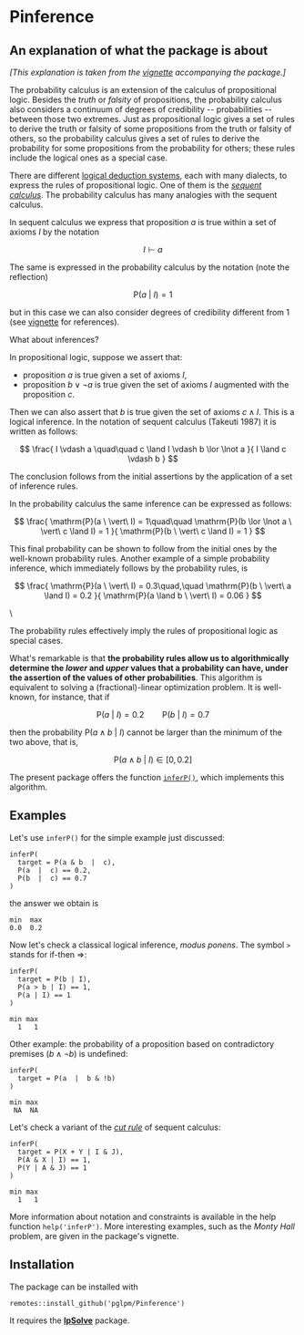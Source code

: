 # Pinference

## An explanation of what the package is about

*[This explanation is taken from the [vignette](https://pglpm.github.io/Pinference/articles/inferP.html) accompanying the package.]*

The probability calculus is an extension of the calculus of propositional logic. Besides the *truth* or *falsity* of propositions, the probability calculus also considers a continuum of degrees of credibility -- probabilities -- between those two extremes. Just as propositional logic gives a set of rules to derive the truth or falsity of some propositions from the truth or falsity of others, so the probability calculus gives a set of rules to derive the probability for some propositions from the probability for others; these rules include the logical ones as a special case.

There are different [logical deduction systems](https://plato.stanford.edu/archives/spr2023/entries/natural-deduction/), each with many dialects, to express the rules of propositional logic. One of them is the [*sequent calculus*](https://encyclopediaofmath.org/wiki/Sequent_calculus). The probability calculus has many analogies with the sequent calculus.

In sequent calculus we express that proposition $a$ is true within a set of axioms $I$ by the notation

$$
I \vdash a
$$

The same is expressed in the probability calculus by the notation (note the reflection)

$$
\mathrm{P}(a \ \vert\  I) = 1
$$

but in this case we can also consider degrees of credibility different from $1$ (see [vignette](https://pglpm.github.io/Pinference/articles/inferP.html) for references).

    

What about inferences?

In propositional logic, suppose we assert that:

- proposition $a$ is true given a set of axioms $I$,
- proposition $b \lor \lnot a$ is true given the set of axioms $I$ augmented with the proposition $c$.

Then we can also assert that $b$ is true given the set of axioms $c \land I$. This is a logical inference. In the notation of sequent calculus (Takeuti 1987) it is written as follows:

$$
\frac{
I \vdash a \quad\quad c \land I \vdash b \lor \lnot a
}{
I \land c \vdash b
}
$$

The conclusion follows from the initial assertions by the application of a set of inference rules.

In the probability calculus the same inference can be expressed as follows:

$$
\frac{
\mathrm{P}(a \ \vert\  I) = 1\quad\quad \mathrm{P}(b \lor \lnot a \ \vert\  c \land I) = 1
}{
\mathrm{P}(b \ \vert\  c \land I) = 1
}
$$

This final probability can be shown to follow from the initial ones by the well-known probability rules. Another example of a simple probability inference, which immediately follows by the probability rules, is

$$
\frac{
\mathrm{P}(a \ \vert\  I) = 0.3\quad,\quad \mathrm{P}(b \ \vert\  a \land I) = 0.2
}{
\mathrm{P}(a \land b \ \vert\  I) = 0.06
}
$$

\

The probability rules effectively imply the rules of propositional logic as special cases.

What's remarkable is that **the probability rules allow us to algorithmically determine the *lower* and *upper* values that a probability can have, under the assertion of the values of other probabilities**. This algorithm is equivalent to solving a (fractional)-linear optimization problem. It is well-known, for instance, that if

$$
\mathrm{P}(a \ \vert\  I) = 0.2 \qquad
\mathrm{P}(b \ \vert\  I) = 0.7
$$

then the probability $\mathrm{P}(a \land b \ \vert\  I)$ cannot be larger than the minimum of the two above, that is,

$$
\mathrm{P}(a \land b \ \vert\  I) \in [0, 0.2]
$$

The present package offers the function [`inferP()`](https://pglpm.github.io/Pinference/reference/inferP.html), which implements this algorithm.

## Examples

Let's use `inferP()` for the simple example just discussed:

```
inferP(
  target = P(a & b  |  c),
  P(a  |  c) == 0.2,
  P(b  |  c) == 0.7
)
```
the answer we obtain is
```
min  max
0.0  0.2
```

Now let's check a classical logical inference, *modus ponens*. The symbol ` > ` stands for if-then $\Rightarrow$:
```
inferP(
  target = P(b | I),
  P(a > b | I) == 1,
  P(a | I) == 1
)

min max 
  1   1 
```


Other example: the probability of a proposition based on contradictory premises ($b \land \lnot b$) is undefined:
```
inferP(
  target = P(a  |  b & !b)
)

min max
 NA  NA
```


Let's check a variant of the [*cut rule*](https://ncatlab.org/nlab/show/cut+rule) of sequent calculus:
```
inferP(
  target = P(X + Y | I & J),
  P(A & X | I) == 1,
  P(Y | A & J) == 1
)

min max 
  1   1 
```


More information about notation and constraints is available in the help function `help('inferP')`. More interesting examples, such as the *Monty Hall* problem, are given in the package's vignette.


## Installation
The package can be installed with
```
remotes::install_github('pglpm/Pinference')
```

It requires the [**lpSolve**](https://cran.r-project.org/package=lpSolve) package.


